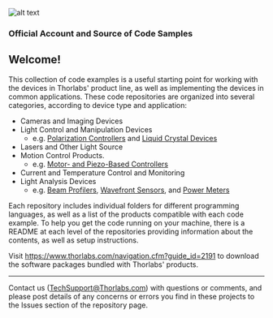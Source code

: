 ![alt text](https://www.thorlabs.com/images/newhp/Thorlabs_Logo_Red.png "Official Thorlabs Logo")

### Official Account and Source of Code Samples 

Welcome!
------

This collection of code examples is a useful starting point for working with the devices in Thorlabs' product line, as well as implementing the devices in common applications. These code repositories are organized into several categories, according to device type and application:

* Cameras and Imaging Devices
* Light Control and Manipulation Devices
  * e.g. [Polarization Controllers](https://www.thorlabs.com/newgrouppage9.cfm?objectgroup_id=12896) and [Liquid Crystal Devices](https://www.thorlabs.com/newgrouppage9.cfm?objectgroup_id=8983)    
* Lasers and Other Light Source
* Motion Control Products.
  * e.g. [Motor- and Piezo-Based Controllers](https://www.thorlabs.com/navigation.cfm?guide_id=2060)
* Current and Temperature Control and Monitoring
* Light Analysis Devices
  * e.g. [Beam Profilers](https://www.thorlabs.com/newgrouppage9.cfm?objectgroup_id=3483), [Wavefront Sensors](https://www.thorlabs.com/newgrouppage9.cfm?objectgroup_ID=5287), and [Power Meters](https://www.thorlabs.com/navigation.cfm?guide_ID=37) 


Each repository includes individual folders for different programming languages, as well as a list of the products compatible with each code example. To help you get the code running on your machine, there is a README at each level of the repositories providing information about the contents, as well as setup instructions. 

Visit https://www.thorlabs.com/navigation.cfm?guide_id=2191 to download the software packages bundled with Thorlabs' products.

------

Contact us (TechSupport@Thorlabs.com) with questions or comments, and please post details of any concerns or errors you find in these projects to the Issues section of the repository page.
